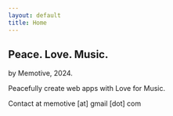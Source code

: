 ```yaml
---
layout: default
title: Home
---
```

## Peace. Love. Music.

by Memotive, 2024.

Peacefully create web apps with Love for Music.

Contact at memotive [at] gmail [dot] com
